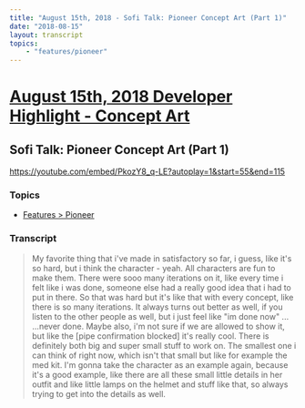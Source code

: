 ```yaml
---
title: "August 15th, 2018 - Sofi Talk: Pioneer Concept Art (Part 1)"
date: "2018-08-15"
layout: transcript
topics: 
    - "features/pioneer"
---
```

# [August 15th, 2018 Developer Highlight - Concept Art](../2018-08-15.md)
## Sofi Talk: Pioneer Concept Art (Part 1)
https://youtube.com/embed/PkozY8_q-LE?autoplay=1&start=55&end=115
### Topics
* [Features > Pioneer](../topics/features/pioneer.md)

### Transcript

> My favorite thing that i've made in satisfactory so far,
> i guess, like it's so hard, but i think the character - yeah.
> All characters are fun to make them.
> There were sooo many iterations on it,
> like every time i felt like i was done,
> someone else had a really good idea that i had to put in there.
> So that was hard but it's like that with every concept,
> like there is so many iterations.
> It always turns out better as well, if you listen to the other people as well,
> but i just feel like &quot;im done now&quot; ...
> ...never done.
> Maybe also, i'm not sure if we are allowed to show it, but like the
> [pipe confirmation blocked]
> it's really cool.
> There is definitely both big and super small stuff to work on.
> The smallest one i can think of right now, which isn't that small but like
> for example the med kit.
> I'm gonna take the character as an example again,
> because it's a good example, like
> there are all these small little details in her outfit
> and like little lamps on the helmet and stuff like that,
> so always trying to get into the details as well.
